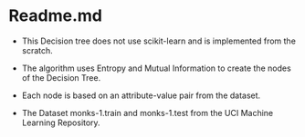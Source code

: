# Readme.md

* This Decision tree does not use scikit-learn and is implemented from the scratch.

* The algorithm uses Entropy and Mutual Information to create the nodes of the Decision Tree.

* Each node is based on an attribute-value pair from the dataset.

* The Dataset monks-1.train and monks-1.test from the UCI Machine Learning Repository.

